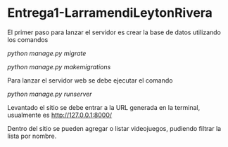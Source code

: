 # Entrega1-LarramendiLeytonRivera

El primer paso para lanzar el servidor es crear la base de datos utilizando los comandos


*python manage.py migrate*

*python manage.py makemigrations*

Para lanzar el servidor web se debe ejecutar el comando

*python manage.py runserver*

Levantado el sitio se debe entrar a la URL generada en la terminal, usualmente es http://127.0.0.1:8000/
 

Dentro del sitio se pueden agregar o listar videojuegos, pudiendo filtrar la lista por nombre.

